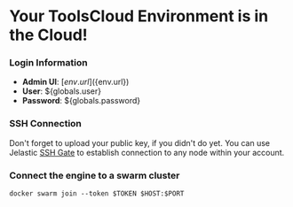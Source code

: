 # Your ToolsCloud Environment is in the Cloud!

### Login Information

* **Admin UI**: [${env.url}](${env.url})
* **User**: ${globals.user}
* **Password**: ${globals.password}

### SSH Connection

Don't forget to upload your public key, if you didn't do yet. You can use Jelastic [SSH Gate](https://docs.jelastic.com/ssh-gate) to establish connection to any node within your account.

### Connect the engine to a swarm cluster

```
docker swarm join --token $TOKEN $HOST:$PORT
```

